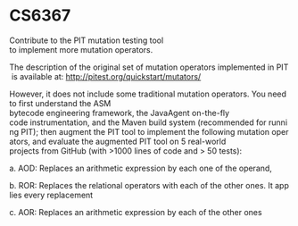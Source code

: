 # CS6367
Contribute to the PIT mutation testing tool to implement more mutation operators.

The description of the original set of mutation operators implemented in PIT is available at: http://pitest.org/quickstart/mutators/

However, it does not include some traditional mutation operators. You need to first understand the ASM 
bytecode engineering framework, the JavaAgent on-the-fly code instrumentation, and the Maven build system (recommended for running PIT); then augment the PIT tool to implement the following mutation operators, and evaluate the augmented PIT tool on 5 real-world 
projects from GitHub (with >1000 lines of code and > 50 tests): 

a. AOD: Replaces an arithmetic expression by each one of the operand, 

b. ROR: Replaces the relational operators with each of the other ones. It applies every replacement

c. AOR: Replaces an arithmetic expression by each of the other ones
